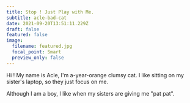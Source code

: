 ```yaml
---
title: Stop ! Just Play with Me.
subtitle: acle-bad-cat
date: 2021-09-20T13:51:11.229Z
draft: false
featured: false
image:
  filename: featured.jpg
  focal_point: Smart
  preview_only: false
---
```

Hi ! My name is Acle, I'm  a-year-orange clumsy cat. I like sitting on my sister's laptop, so they just focus on me. 

Although I am a boy,  I like when my sisters are giving me "pat pat".